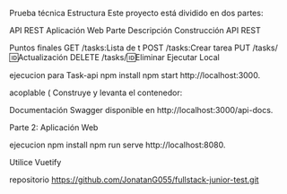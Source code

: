 Prueba técnica
Estructura
Este proyecto está dividido en dos partes:

API REST 
Aplicación Web 
Parte
Descripción
Construcción API REST

Puntos finales
GET /tasks:Lista de t
POST /tasks:Crear tarea
PUT /tasks/:id:Actualización
DELETE /tasks/:id:Eliminar
Ejecutar Local



ejecucion para Task-api
npm install
npm start
http://localhost:3000.

acoplable (
Construye y levanta el contenedor:

Documentación Swagger disponible en http://localhost:3000/api-docs.

Parte 2: Aplicación Web

ejecucion 
npm install
npm run serve
http://localhost:8080.


Utilice Vuetify

repositorio    https://github.com/JonatanG055/fullstack-junior-test.git
